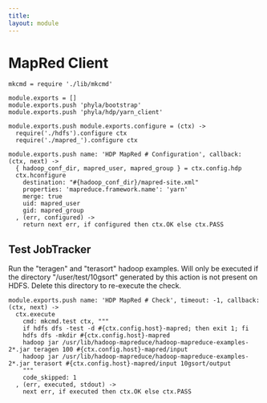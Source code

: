 ```yaml
---
title: 
layout: module
---
```


# MapRed Client

    mkcmd = require './lib/mkcmd'

    module.exports = []
    module.exports.push 'phyla/bootstrap'
    module.exports.push 'phyla/hdp/yarn_client'

    module.exports.push module.exports.configure = (ctx) ->
      require('./hdfs').configure ctx
      require('./mapred_').configure ctx

    module.exports.push name: 'HDP MapRed # Configuration', callback: (ctx, next) ->
      { hadoop_conf_dir, mapred_user, mapred_group } = ctx.config.hdp
      ctx.hconfigure
        destination: "#{hadoop_conf_dir}/mapred-site.xml"
        properties: 'mapreduce.framework.name': 'yarn'
        merge: true
        uid: mapred_user
        gid: mapred_group
      , (err, configured) ->
        return next err, if configured then ctx.OK else ctx.PASS 

## Test JobTracker

Run the "teragen" and "terasort" hadoop examples. Will only
be executed if the directory "/user/test/10gsort" generated 
by this action is not present on HDFS. Delete this directory 
to re-execute the check.

    module.exports.push name: 'HDP MapRed # Check', timeout: -1, callback: (ctx, next) ->
      ctx.execute
        cmd: mkcmd.test ctx, """
        if hdfs dfs -test -d #{ctx.config.host}-mapred; then exit 1; fi
        hdfs dfs -mkdir #{ctx.config.host}-mapred
        hadoop jar /usr/lib/hadoop-mapreduce/hadoop-mapreduce-examples-2*.jar teragen 100 #{ctx.config.host}-mapred/input
        hadoop jar /usr/lib/hadoop-mapreduce/hadoop-mapreduce-examples-2*.jar terasort #{ctx.config.host}-mapred/input 10gsort/output
        """
        code_skipped: 1
      , (err, executed, stdout) ->
        next err, if executed then ctx.OK else ctx.PASS